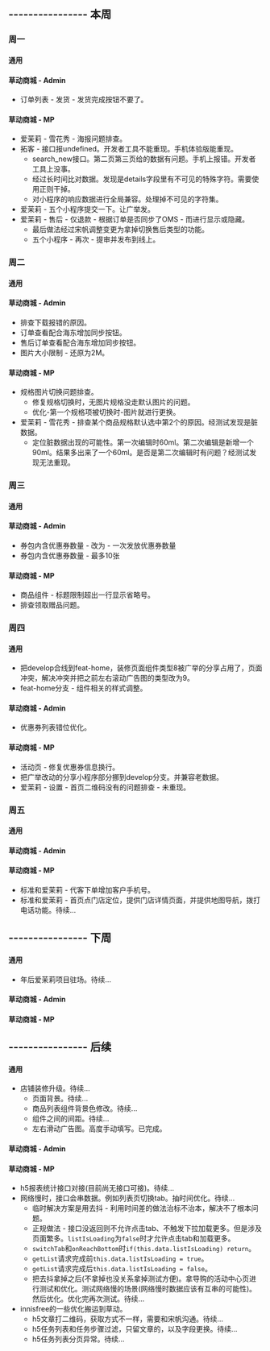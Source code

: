 ## ---------------- 本周

### 周一
#### 通用
#### 草动商城 - Admin
* 订单列表 - 发货 - 发货完成按钮不要了。
#### 草动商城 - MP
* 爱茉莉 - 雪花秀 - 海报问题排查。
* 拓客 - 接口报undefined。开发者工具不能重现。手机体验版能重现。
  - search_new接口。第二页第三页给的数据有问题。手机上报错。开发者工具上没事。
  - 经过长时间比对数据。发现是details字段里有不可见的特殊字符。需要使用正则干掉。
  - 对小程序的响应数据进行全局兼容。处理掉不可见的字符集。
* 爱茉莉 - 五个小程序提交一下。让广举发。
* 爱茉莉 - 售后 - 仅退款 - 根据订单是否同步了OMS - 而进行显示或隐藏。
  - 最后做法经过宋帆调整变更为拿掉切换售后类型的功能。
  - 五个小程序 - 再次 - 提审并发布到线上。

### 周二
#### 通用
#### 草动商城 - Admin
* 排查下载报错的原因。
* 订单查看配合海东增加同步按钮。
* 售后订单查看配合海东增加同步按钮。
* 图片大小限制 - 还原为2M。
#### 草动商城 - MP
* 规格图片切换问题排查。
  - 修复规格切换时，无图片规格没走默认图片的问题。
  - 优化-第一个规格项被切换时-图片就进行更换。
* 爱茉莉 - 雪花秀 - 排查某个商品规格默认选中第2个的原因。经测试发现是脏数据。
  - 定位脏数据出现的可能性。第一次编辑时60ml。第二次编辑是新增一个90ml。结果多出来了一个60ml。是否是第二次编辑时有问题？经测试发现无法重现。

### 周三
#### 通用
#### 草动商城 - Admin
* 券包内含优惠券数量 - 改为 - 一次发放优惠券数量
* 券包内含优惠券数量 - 最多10张
#### 草动商城 - MP
* 商品组件 - 标题限制超出一行显示省略号。
* 排查领取赠品问题。

### 周四
#### 通用
* 把develop合线到feat-home，装修页面组件类型8被广举的分享占用了，页面冲突，解决冲突并把之前左右滚动广告图的类型改为9。
* feat-home分支 - 组件相关的样式调整。
#### 草动商城 - Admin
* 优惠券列表错位优化。
#### 草动商城 - MP
* 活动页 - 修复优惠券信息换行。
* 把广举改动的分享小程序部分挪到develop分支。并兼容老数据。
* 爱茉莉 - 设置 - 首页二维码没有的问题排查 - 未重现。

### 周五
#### 通用
#### 草动商城 - Admin
#### 草动商城 - MP
* 标准和爱茉莉 - 代客下单增加客户手机号。
* 标准和爱茉莉 - 首页点门店定位，提供门店详情页面，并提供地图导航，拨打电话功能。待续...

## ---------------- 下周
#### 通用
* 年后爱茉莉项目驻场。待续...
#### 草动商城 - Admin
#### 草动商城 - MP

## ---------------- 后续
#### 通用
* 店铺装修升级。待续...
  - 页面背景。待续...
  - 商品列表组件背景色修改。待续...
  - 组件之间的间距。待续...
  - 左右滑动广告图。高度手动填写。已完成。
#### 草动商城 - Admin
#### 草动商城 - MP
* h5报表统计接口对接(目前尚无接口可接)。待续...
* 网络慢时，接口会串数据。例如列表页切换tab。抽时间优化。待续...
  - 临时解决方案是用去抖 - 利用时间差的做法治标不治本，解决不了根本问题。
  - 正规做法 - 接口没返回则不允许点击tab、不触发下拉加载更多。但是涉及页面繁多。`listIsLoading`为`false`时才允许点击tab和加载更多。
  - `switchTab`和`onReachBottom`时`if(this.data.listIsLoading) return`。
  - `getList`请求完成前`this.data.listIsLoading = true`。
  - `getList`请求完成后`this.data.listIsLoading = false`。
  - 把去抖拿掉之后(不拿掉也没关系拿掉测试方便)。拿导购的活动中心页进行测试和优化。测试网络慢的场景(网络慢时数据应该有互串的可能性)。然后优化。优化完再次测试。待续...
* innisfree的一些优化搬运到草动。
  - h5文章打二维码，获取方式不一样，需要和宋帆沟通。待续...
  - h5任务列表和任务步骤过滤，只留文章的，以及字段更换。待续...
  - h5任务列表分页异常。待续...
